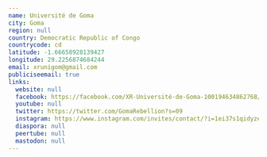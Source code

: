 ```yaml
---
name: Université de Goma
city: Goma
region: null
country: Democratic Republic of Congo
countrycode: cd
latitude: -1.66658928139427
longitude: 29.2256874684244
email: xrunigom@gmail.com
publiciseemail: true
links:
  website: null
  facebook: https://facebook.com/XR-Université-de-Goma-100194634862768/
  youtube: null
  twitter: https://twitter.com/GomaRebellion?s=09
  instagram: https://www.instagram.com/invites/contact/?i=1ei37s1qidyze&utm_content=kk74v8c
  diaspora: null
  peertube: null
  mastodon: null
---
```

